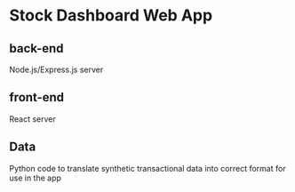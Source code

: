 # Stock Dashboard Web App

## back-end
Node.js/Express.js server

## front-end
React server

## Data
Python code to translate synthetic transactional data into correct format for use in the app